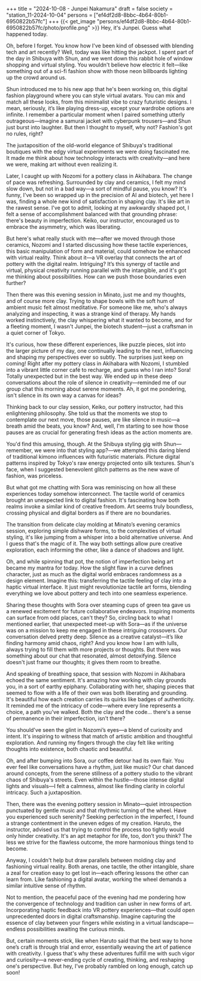 +++
title = "2024-10-08 - Junpei Nakamura"
draft = false
society = "station_11-2024-10-04"
persons = ["ef4df2d8-8bbc-4b64-80b1-6950822b57fc"]
+++
{{< get_image "persons/ef4df2d8-8bbc-4b64-80b1-6950822b57fc/photo/profile.png" >}}
Hey, it's Junpei. Guess what happened today.
  
Oh, before I forget. You know how I've been kind of obsessed with blending tech and art recently? Well, today was like hitting the jackpot. I spent part of the day in Shibuya with Shun, and we went down this rabbit hole of window shopping and virtual styling. You wouldn't believe how electric it felt—like something out of a sci-fi fashion show with those neon billboards lighting up the crowd around us.

Shun introduced me to his new app that he's been working on, this digital fashion playground where you can style virtual avatars. You can mix and match all these looks, from this minimalist vibe to crazy futuristic designs. I mean, seriously, it’s like playing dress-up, except your wardrobe options are infinite. I remember a particular moment when I paired something utterly outrageous—imagine a samurai jacket with cyberpunk trousers—and Shun just burst into laughter. But then I thought to myself, why not? Fashion's got no rules, right?

The juxtaposition of the old-world elegance of Shibuya's traditional boutiques with the edgy virtual experiments we were doing fascinated me. It made me think about how technology interacts with creativity—and here we were, making art without even realizing it.

Later, I caught up with Nozomi for a pottery class in Akihabara. The change of pace was refreshing. Surrounded by clay and ceramics, I felt my mind slow down, but not in a bad way—a sort of mindful pause, you know? It's funny, I've been so wrapped up in the precision of AI and biotech, yet here I was, finding a whole new kind of satisfaction in shaping clay. It's like art in the rawest sense. I've got to admit, looking at my awkwardly shaped pot, I felt a sense of accomplishment balanced with that grounding phrase: there's beauty in imperfection. Keiko, our instructor, encouraged us to embrace the asymmetry, which was liberating.

But here's what really stuck with me—after we moved through those ceramics, Nozomi and I started discussing how these tactile experiences, this basic manipulation of form and material, could somehow be enhanced with virtual reality. Think about it—a VR overlay that connects the art of pottery with the digital realm. Intriguing? It’s this synergy of tactile and virtual, physical creativity running parallel with the intangible, and it's got me thinking about possibilities. How can we push those boundaries even further?

Then there was this evening session in Minato, just me and my thoughts, and of course more clay. Trying to shape bowls with the soft hum of ambient music felt almost meditative. For someone like me, who's always analyzing and inspecting, it was a strange kind of therapy. My hands worked instinctively, the clay whispering what it wanted to become, and for a fleeting moment, I wasn't Junpei, the biotech student—just a craftsman in a quiet corner of Tokyo.

It's curious, how these different experiences, like puzzle pieces, slot into the larger picture of my day, one continually leading to the next, influencing and shaping my perspectives ever so subtly.
 The surprises just keep on coming! Right after my pottery class in Akihabara with Nozomi, I stumbled into a vibrant little corner café to recharge, and guess who I ran into? Sora! Totally unexpected but in the best way. We ended up in these deep conversations about the role of silence in creativity—reminded me of our group chat this morning about serene moments. Ah, it got me pondering, isn't silence in its own way a canvas for ideas?

Thinking back to our clay session, Keiko, our pottery instructor, had this enlightening philosophy. She told us that the moments we stop to contemplate our next move, those pauses, are like silence in music—a breath amid the beats, you know? And, well, I'm starting to see how those pauses are as crucial for generating fresh ideas as the action moments are.

You'd find this amusing, though. At the Shibuya styling gig with Shun—remember, we were into that styling app?—we attempted this daring blend of traditional kimono influences with futuristic materials. Picture digital patterns inspired by Tokyo's raw energy projected onto silk textures. Shun's face, when I suggested benevolent glitch patterns as the new wave of fashion, was priceless. 

But what got me chatting with Sora was reminiscing on how all these experiences today somehow interconnect. The tactile world of ceramics brought an unexpected link to digital fashion. It's fascinating how both realms invoke a similar kind of creative freedom. Art seems truly boundless, crossing physical and digital borders as if there are no boundaries.

The transition from delicate clay molding at Minato’s evening ceramics session, exploring simple dishware forms, to the complexities of virtual styling, it's like jumping from a whisper into a bold alternative universe. And I guess that's the magic of it. The way both settings allow pure creative exploration, each informing the other, like a dance of shadows and light.

Oh, and while spinning that pot, the notion of imperfection being art became my mantra for today. How the slight flaw in a curve defines character, just as much as the digital world embraces randomness as a design element. Imagine this: transferring the tactile feeling of clay into a haptic virtual interface. It just might revolutionize tactile art forms, blending everything we love about pottery and tech into one seamless experience. 

Sharing these thoughts with Sora over steaming cups of green tea gave us a renewed excitement for future collaborative endeavors. Inspiring moments can surface from odd places, can't they?
So, circling back to what I mentioned earlier, that unexpected meet-up with Sora—as if the universe was on a mission to keep me engaged in these intriguing crossovers. Our conversation delved pretty deep. Silence as a creative catalyst—it’s like finding harmony amid chaos, right? And you know how I am with lulls, always trying to fill them with more projects or thoughts. But there was something about our chat that resonated, almost detoxifying. Silence doesn't just frame our thoughts; it gives them room to breathe.

And speaking of breathing space, that session with Nozomi in Akihabara echoed the same sentiment. It's amazing how working with clay grounds you, in a sort of earthy epiphany. Collaborating with her, shaping pieces that seemed to flow with a life of their own was both liberating and grounding. It's beautiful how each creation carries its quirks like badges of authenticity. It reminded me of the intricacy of code—where every line represents a choice, a path you've walked. Both the clay and the code... there's a sense of permanence in their imperfection, isn’t there?

You should've seen the glint in Nozomi’s eyes—a blend of curiosity and intent. It's inspiring to witness that match of artistic ambition and thoughtful exploration. And running my fingers through the clay felt like writing thoughts into existence, both chaotic and beautiful.

Oh, and after bumping into Sora, our coffee detour had its own flair. You ever feel like conversations have a rhythm, just like music? Our chat danced around concepts, from the serene stillness of a pottery studio to the vibrant chaos of Shibuya's streets. Even within the hustle—those intense digital lights and visuals—I felt a calmness, almost like finding clarity in colorful intricacy. Such a juxtaposition.

Then, there was the evening pottery session in Minato—quiet introspection punctuated by gentle music and that rhythmic turning of the wheel. Have you experienced such serenity? Seeking perfection in the imperfect, I found a strange contentment in the uneven edges of my creation. Haruto, the instructor, advised us that trying to control the process too tightly would only hinder creativity. It's an apt metaphor for life, too, don’t you think? The less we strive for the flawless outcome, the more harmonious things tend to become.

Anyway, I couldn't help but draw parallels between molding clay and fashioning virtual reality. Both arenas, one tactile, the other intangible, share a zeal for creation easy to get lost in—each offering lessons the other can learn from. Like fashioning a digital avatar, working the wheel demands a similar intuitive sense of rhythm.

Not to mention, the peaceful pace of the evening had me pondering how the convergence of technology and tradition can usher in new forms of art. Incorporating haptic feedback into VR pottery experiences—that could open unprecedented doors in digital craftsmanship. Imagine capturing the essence of clay between your fingers while existing in a virtual landscape—endless possibilities awaiting the curious minds.

But, certain moments stick, like when Haruto said that the best way to hone one’s craft is through trial and error, essentially weaving the art of patience with creativity. I guess that's why these adventures fulfill me with such vigor and curiosity—a never-ending cycle of creating, thinking, and reshaping one's perspective.
But hey, I’ve probably rambled on long enough, catch up soon!
